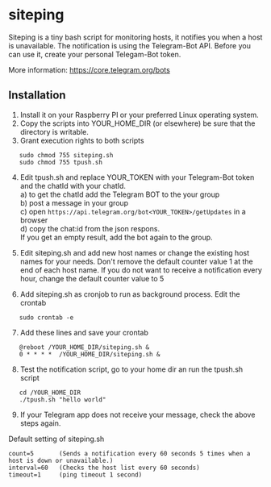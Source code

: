 siteping
========

Siteping is a tiny bash script for monitoring hosts, it notifies you when a host is unavailable.
The notification is using the Telegram-Bot API. Before you can use it, create your personal Telegam-Bot token.

More information: https://core.telegram.org/bots

Installation
------------
1) Install it on your Raspberry PI or your preferred Linux operating system. 
2) Copy the scripts into YOUR_HOME_DIR (or elsewhere) be sure that the directory is writable.
3) Grant execution rights to both scripts
```
   sudo chmod 755 siteping.sh
   sudo chmod 755 tpush.sh
```   
4) Edit tpush.sh and replace YOUR_TOKEN with your Telegram-Bot token and the chatId with your chatId.  
   a) to get the chatId add the Telegram BOT to the your group  
   b) post a message in your group  
   c) open `https://api.telegram.org/bot<YOUR_TOKEN>/getUpdates` in a browser  
   d) copy the chat:id<YOUR CHAT ID> from the json respons.  
      If you get an empty result, add the bot again to the group.

5) Edit siteping.sh and add new host names or change the existing host names for your needs.
   Don't remove the default counter value 1 at the end of each host name.
   If you do not want to receive a notification every hour, change the default counter value to 5 
6) Add siteping.sh as cronjob to run as background process. Edit the crontab
```
   sudo crontab -e
```   
7) Add these lines and save your crontab 
```
   @reboot /YOUR_HOME_DIR/siteping.sh &
   0 * * * *  /YOUR_HOME_DIR/siteping.sh &
```
8) Test the notification script, go to your home dir an run the tpush.sh script
```
   cd /YOUR_HOME_DIR
   ./tpush.sh "hello world"
```
9) If your Telegram app does not receive your message, check the above steps again.

Default setting of siteping.sh
```
count=5       (Sends a notification every 60 seconds 5 times when a host is down or unavailable.)
interval=60   (Checks the host list every 60 seconds) 
timeout=1     (ping timeout 1 second)
```
